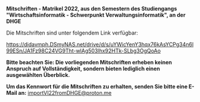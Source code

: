 **Mitschriften - Matrikel 2022, aus den Semestern des Studiengangs "Wirtschaftsinformatik - Schwerpunkt Verwaltungsinformatik", an der DHGE**

Die Mitschriften sind unter folgendem Link verfügbar:

https://didavmph.DSmyNAS.net/drive/d/s/uYWicYenY3hqx76kAsYCPg34n6l99ESn/JA1Fz98C24VG9Tht-wlAg503lhx92HTk-SLbg3OgQoAo

**Bitte beachten Sie:
Die vorliegenden Mitschriften erheben keinen Anspruch auf Vollständigkeit, sondern bieten lediglich einen ausgewählten Überblick.**

**Um das Kennwort für die Mitschriften zu erhalten, senden Sie bitte eine E-Mail an:** importVI22fromDHGE@proton.me
